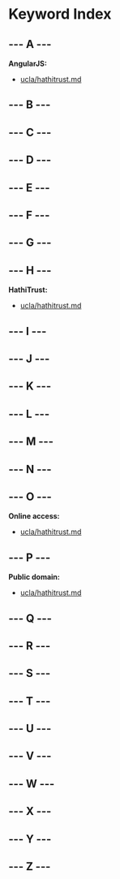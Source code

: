 # Keyword Index

## --- A ---
**AngularJS:**
- [ucla/hathitrust.md](ucla/hathitrust.md)


## --- B ---

## --- C ---

## --- D ---

## --- E ---

## --- F ---

## --- G ---

## --- H ---
**HathiTrust:**
- [ucla/hathitrust.md](ucla/hathitrust.md)


## --- I ---

## --- J ---

## --- K ---

## --- L ---

## --- M ---

## --- N ---

## --- O ---
**Online access:**
- [ucla/hathitrust.md](ucla/hathitrust.md)


## --- P ---
**Public domain:**
- [ucla/hathitrust.md](ucla/hathitrust.md)


## --- Q ---

## --- R ---

## --- S ---

## --- T ---

## --- U ---

## --- V ---

## --- W ---

## --- X ---

## --- Y ---

## --- Z ---
